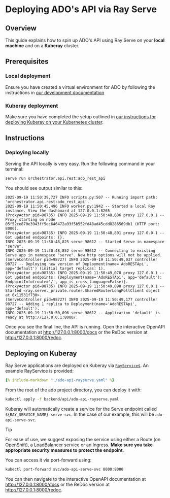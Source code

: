 # Deploying ADO's API via Ray Serve

## Overview

This guide explains how to spin up ADO's API using Ray Serve on your **local
machine** and on a **Kuberay** cluster.

## Prerequisites

### Local deployment

Ensure you have created a virtual environment for ADO by following the
instructions in
[our development documentation](https://ibm.github.io/ado/getting-started/developing/#creating-a-development-virtual-environment)

### Kuberay deployment

Make sure you have completed the setup outlined in
[our instructions for deploying Kuberay on your Kubernetes cluster](https://ibm.github.io/ado/getting-started/installing-backend-services/#installing-kuberay).

## Instructions

### Deploying locally

Serving the API locally is very easy. Run the following command in your
terminal:

```bash
serve run orchestrator.api.rest:ado_rest_api
```

You should see output similar to this:

<!-- markdownlint-disable line-length -->
```terminaloutput
2025-09-19 11:50:39,727 INFO scripts.py:507 -- Running import path: 'orchestrator.api.rest:ado_rest_api'.
2025-09-19 11:50:45,496 INFO worker.py:1942 -- Started a local Ray instance. View the dashboard at 127.0.0.1:8265
(ProxyActor pid=98735) INFO 2025-09-19 11:50:48,686 proxy 127.0.0.1 -- Proxy starting on node 05f52ce870e3943ff5ec646472a93f5b552fd48ad45cdd8286569db1 (HTTP port: 8000).
(ProxyActor pid=98735) INFO 2025-09-19 11:50:48,801 proxy 127.0.0.1 -- Got updated endpoints: {}.
INFO 2025-09-19 11:50:48,825 serve 98612 -- Started Serve in namespace "serve".
INFO 2025-09-19 11:50:48,852 serve 98612 -- Connecting to existing Serve app in namespace "serve". New http options will not be applied.
(ServeController pid=98727) INFO 2025-09-19 11:50:49,037 controller 98727 -- Deploying new version of Deployment(name='AdoRESTApi', app='default') (initial target replicas: 1).
(ProxyActor pid=98735) INFO 2025-09-19 11:50:49,078 proxy 127.0.0.1 -- Got updated endpoints: {Deployment(name='AdoRESTApi', app='default'): EndpointInfo(route='/', app_is_cross_language=False)}.
(ProxyActor pid=98735) INFO 2025-09-19 11:50:49,098 proxy 127.0.0.1 -- Started <ray.serve._private.router.SharedRouterLongPollClient object at 0x11531f730>.
(ServeController pid=98727) INFO 2025-09-19 11:50:49,177 controller 98727 -- Adding 1 replica to Deployment(name='AdoRESTApi', app='default').
INFO 2025-09-19 11:50:50,096 serve 98612 -- Application 'default' is ready at http://127.0.0.1:8000/.
```
<!-- markdownlint-enable line-length -->

Once you see the final line, the API is running. Open the interactive OpenAPI
documentation at <http://127.0.0.1:8000/docs> or the ReDoc version at
<http://127.0.0.1:8000/redoc>.

## Deploying on Kuberay

Ray Serve applications are deployed on Kuberay via
[`RayService`s](https://docs.ray.io/en/latest/cluster/kubernetes/user-guides/rayservice.html).
An example RayService is provided:

```yaml
{% include-markdown "./ado-api-rayserve.yaml" %}
```

From the root of the ado project directory, you can deploy it with:

```bash
kubectl apply -f backend/api/ado-api-rayserve.yaml
```

Kuberay will automatically create a service for the Serve endpoint called
`${RAY_SERVICE_NAME}-serve-svc`. In the case of our example, this will be
`ado-api-serve-svc`.

> [!TIP]
>
> For ease of use, we suggest exposing the service using either a Route (on
> OpenShift), a LoadBalancer service or an Ingress. **Make sure you take
> appropriate security measures to protect the endpoint**.

You can access it via port-forward using:

```bash
kubectl port-forward svc/ado-api-serve-svc 8000:8000
```

You can then navigate to the interactive OpenAPI documentation at
<http://127.0.0.1:8000/docs> or the ReDoc version at
<http://127.0.0.1:8000/redoc>.

